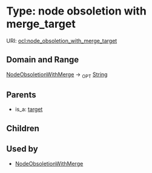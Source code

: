 
# Type: node obsoletion with merge_target




URI: [ocl:node_obsoletion_with_merge_target](http://w3id.org/oclnode_obsoletion_with_merge_target)


## Domain and Range

[NodeObsoletionWithMerge](NodeObsoletionWithMerge.md) ->  <sub>OPT</sub> [String](types/String.md)

## Parents

 *  is_a: [target](target.md)

## Children


## Used by

 * [NodeObsoletionWithMerge](NodeObsoletionWithMerge.md)
